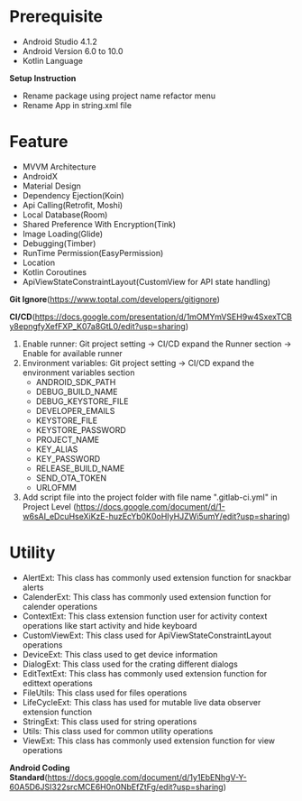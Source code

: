 **Prerequisite**
=============
*  Android Studio 4.1.2
*  Android Version 6.0 to 10.0
*  Kotlin Language

**Setup Instruction**
* Rename package using project name refactor menu
* Rename App in string.xml file
 
**Feature**
=============
* MVVM Architecture
* AndroidX
* Material Design
* Dependency Ejection(Koin)
* Api Calling(Retrofit, Moshi)
* Local Database(Room)
* Shared Preference With Encryption(Tink)
* Image Loading(Glide) 
* Debugging(Timber) 
* RunTime Permission(EasyPermission) 
* Location
* Kotlin Coroutines
* ApiViewStateConstraintLayout(CustomView for API state handling)

**Git Ignore**(https://www.toptal.com/developers/gitignore)

**CI/CD**(https://docs.google.com/presentation/d/1mOMYmVSEH9w4SxexTCBy8epngfyXefFXP_K07a8GtL0/edit?usp=sharing)
 1. Enable runner: Git project setting -> CI/CD expand the Runner section -> Enable for available runner
 2. Environment variables: Git project setting -> CI/CD expand the environment variables section
    * ANDROID_SDK_PATH
    * DEBUG_BUILD_NAME
    * DEBUG_KEYSTORE_FILE
    * DEVELOPER_EMAILS
    * KEYSTORE_FILE
    * KEYSTORE_PASSWORD
    * PROJECT_NAME
    * KEY_ALIAS
    * KEY_PASSWORD
    * RELEASE_BUILD_NAME
    * SEND_OTA_TOKEN
    * URLOFMM
 3. Add script file into the project folder with file name ".gitlab-ci.yml" in Project Level
 (https://docs.google.com/document/d/1-w6sAI_eDcuHseXiKzE-huzEcYb0K0oHIyHJZWi5umY/edit?usp=sharing)
 
 **Utility**
 =============
 * AlertExt: This class has commonly used extension function for snackbar alerts
 * CalenderExt: This class has commonly used extension function for calender operations
 * ContextExt: This class extension function user for activity context operations like start activity and hide keyboard
 * CustomViewExt: This class used for ApiViewStateConstraintLayout operations
 * DeviceExt: This class used to get device information
 * DialogExt: This class used for the crating different dialogs
 * EditTextExt: This class has commonly used extension function for edittext operations
 * FileUtils: This class used for files operations
 * LifeCycleExt: This class has used for mutable live data observer extension function
 * StringExt: This class used for string operations
 * Utils: This class used for common utility operations
 * ViewExt: This class has commonly used extension function for view operations

 **Android Coding Standard**(https://docs.google.com/document/d/1y1EbENhgV-Y-60A5D6JSI322srcMCE6H0n0NbEfZtFg/edit?usp=sharing)